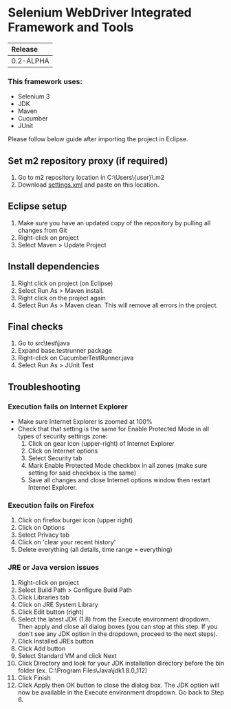 # Selenium WebDriver Integrated Framework and Tools

| Release |
| :--- |
| 0.2-ALPHA |

### This framework uses:
* Selenium 3
* JDK
* Maven
* Cucumber
* JUnit

Please follow below guide after importing the project in Eclipse.

## Set m2 repository proxy (if required)
1. Go to m2 repository location in C:\\Users\\{user}\\.m2
2. Download <a href="settings.xml">settings.xml</a> and paste on this location.

## Eclipse setup
1. Make sure you have an updated copy of the repository by pulling all changes from Git
2. Right-click on project
3. Select Maven > Update Project

## Install dependencies
1. Right click on project (on Eclipse)
2. Select Run As > Maven install. 
3. Right click on the project again
4. Select Run As > Maven clean. This will remove all errors in the project.

## Final checks
1. Go to src\test\java
2. Expand base.testrunner package
3. Right-click on CucumberTestRunner.java
4. Select Run As > JUnit Test
 
## Troubleshooting
### Execution fails on Internet Explorer
* Make sure Internet Explorer is zoomed at 100%
* Check that that setting is the same for Enable Protected Mode in all types of security settings zone:
  1. Click on gear icon (upper-right) of Internet Explorer
  2. Click on Internet options
  3. Select Security tab
  4. Mark Enable Protected Mode checkbox in all zones (make sure setting for said checkbox is the same)
  5. Save all changes and close Internet options window then restart Internet Explorer.

### Execution fails on Firefox
1. Click on firefox burger icon (upper right)
2. Click on Options
3. Select Privacy tab
4. Click on 'clear your recent history'
5. Delete everything (all details, time range = everything)

### JRE or Java version issues
1. Right-click on project
2. Select Build Path > Configure Build Path
3. Click Libraries tab
4. Click on JRE System Library
5. Click Edit button (right)
6. Select the latest JDK (1.8) from the Execute environment dropdown. Then apply and close all dialog boxes (you can stop at this step. If you don't see any JDK option in the dropdown, proceed to the next steps).
7. Click Installed JREs button
8. Click Add button
9. Select Standard VM and click Next
10. Click Directory and look for your JDK installation directory before the bin folder (ex. C:\Program Files\Java\jdk1.8.0_112)
11. Click Finish
12. Click Apply then OK button to close the dialog box. The JDK option will now be available in the Execute environment dropdown. Go back to Step 6.
